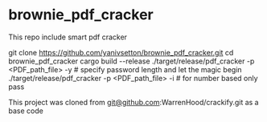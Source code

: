 # brownie_pdf_cracker
This repo include smart pdf cracker

git clone https://github.com/yanivsetton/brownie_pdf_cracker.git
cd brownie_pdf_cracker
cargo build --release 
./target/release/pdf_cracker -p <PDF_path_file> -y # specify password length and let the magic begin
./target/release/pdf_cracker -p <PDF_path_file> -i # for number based only pass







This project was cloned from git@github.com:WarrenHood/crackify.git
as a base code
